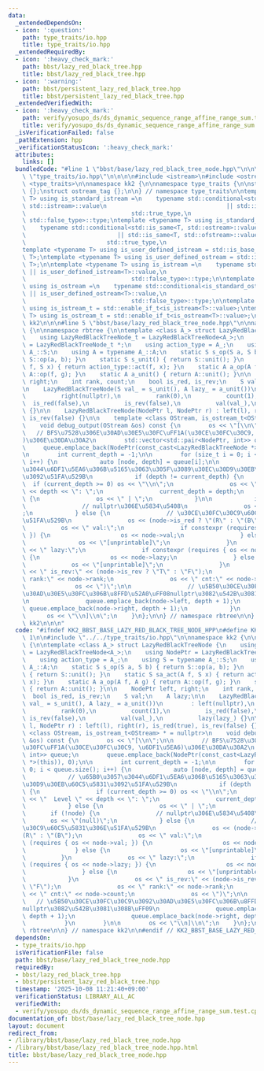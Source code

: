 ```yaml
---
data:
  _extendedDependsOn:
  - icon: ':question:'
    path: type_traits/io.hpp
    title: type_traits/io.hpp
  _extendedRequiredBy:
  - icon: ':heavy_check_mark:'
    path: bbst/lazy_red_black_tree.hpp
    title: bbst/lazy_red_black_tree.hpp
  - icon: ':warning:'
    path: bbst/persistent_lazy_red_black_tree.hpp
    title: bbst/persistent_lazy_red_black_tree.hpp
  _extendedVerifiedWith:
  - icon: ':heavy_check_mark:'
    path: verify/yosupo_ds/ds_dynamic_sequence_range_affine_range_sum.test.cpp
    title: verify/yosupo_ds/ds_dynamic_sequence_range_affine_range_sum.test.cpp
  _isVerificationFailed: false
  _pathExtension: hpp
  _verificationStatusIcon: ':heavy_check_mark:'
  attributes:
    links: []
  bundledCode: "#line 1 \"bbst/base/lazy_red_black_tree_node.hpp\"\n\n\n\n#line 1\
    \ \"type_traits/io.hpp\"\n\n\n\n#include <istream>\n#include <ostream>\n#include\
    \ <type_traits>\n\nnamespace kk2 {\n\nnamespace type_traits {\n\nstruct istream_tag\
    \ {};\nstruct ostream_tag {};\n\n} // namespace type_traits\n\ntemplate <typename\
    \ T> using is_standard_istream =\n    typename std::conditional<std::is_same<T,\
    \ std::istream>::value\n                                  || std::is_same<T, std::ifstream>::value,\n\
    \                              std::true_type,\n                             \
    \ std::false_type>::type;\ntemplate <typename T> using is_standard_ostream =\n\
    \    typename std::conditional<std::is_same<T, std::ostream>::value\n        \
    \                          || std::is_same<T, std::ofstream>::value,\n       \
    \                       std::true_type,\n                              std::false_type>::type;\n\
    template <typename T> using is_user_defined_istream = std::is_base_of<type_traits::istream_tag,\
    \ T>;\ntemplate <typename T> using is_user_defined_ostream = std::is_base_of<type_traits::ostream_tag,\
    \ T>;\n\ntemplate <typename T> using is_istream =\n    typename std::conditional<is_standard_istream<T>::value\
    \ || is_user_defined_istream<T>::value,\n                              std::true_type,\n\
    \                              std::false_type>::type;\n\ntemplate <typename T>\
    \ using is_ostream =\n    typename std::conditional<is_standard_ostream<T>::value\
    \ || is_user_defined_ostream<T>::value,\n                              std::true_type,\n\
    \                              std::false_type>::type;\n\ntemplate <typename T>\
    \ using is_istream_t = std::enable_if_t<is_istream<T>::value>;\ntemplate <typename\
    \ T> using is_ostream_t = std::enable_if_t<is_ostream<T>::value>;\n\n} // namespace\
    \ kk2\n\n\n#line 5 \"bbst/base/lazy_red_black_tree_node.hpp\"\n\nnamespace kk2\
    \ {\n\nnamespace rbtree {\n\ntemplate <class A_> struct LazyRedBlackTreeNode {\n\
    \    using LazyRedBlackTreeNode_t = LazyRedBlackTreeNode<A_>;\n    using NodePtr\
    \ = LazyRedBlackTreeNode_t *;\n    using action_type = A_;\n    using S = typename\
    \ A_::S;\n    using A = typename A_::A;\n    static S s_op(S a, S b) { return\
    \ S::op(a, b); }\n    static S s_unit() { return S::unit(); }\n    static S sa_act(A\
    \ f, S x) { return action_type::act(f, x); }\n    static A a_op(A f, A g) { return\
    \ A::op(f, g); }\n    static A a_unit() { return A::unit(); }\n\n    NodePtr left,\
    \ right;\n    int rank, count;\n    bool is_red, is_rev;\n    S val;\n    A lazy;\n\
    \n    LazyRedBlackTreeNode(S val_ = s_unit(), A lazy_ = a_unit())\n        : left(nullptr),\n\
    \          right(nullptr),\n          rank(0),\n          count(1),\n        \
    \  is_red(false),\n          is_rev(false),\n          val(val_),\n          lazy(lazy_)\
    \ {}\n\n    LazyRedBlackTreeNode(NodePtr l, NodePtr r) : left(l), right(r), is_red(true),\
    \ is_rev(false) {}\n\n    template <class OStream, is_ostream_t<OStream> * = nullptr>\n\
    \    void debug_output(OStream &os) const {\n        os << \"[\\n\";\n\n     \
    \   // BFS\u7528\u306E\u30AD\u30E5\u30FC\uFF1A(\u30CE\u30FC\u30C9, \u6DF1\u5EA6\
    )\u306E\u30DA\u30A2\n        std::vector<std::pair<NodePtr, int>> queue;\n   \
    \     queue.emplace_back(NodePtr(const_cast<LazyRedBlackTreeNode *>(this)), 0);\n\
    \n        int current_depth = -1;\n\n        for (size_t i = 0; i < queue.size();\
    \ i++) {\n            auto [node, depth] = queue[i];\n\n            // \u65B0\u3057\
    \u3044\u6DF1\u5EA6\u306B\u5165\u3063\u305F\u3089\u30EC\u30D9\u30EB\u60C5\u5831\
    \u3092\u51FA\u529B\n            if (depth != current_depth) {\n              \
    \  if (current_depth >= 0) os << \"\\n\";\n                os << \"  Level \"\
    \ << depth << \": \";\n                current_depth = depth;\n            } else\
    \ {\n                os << \" | \";\n            }\n\n            if (!node) {\n\
    \                // nullptr\u306E\u5834\u5408\n                os << \"(null)\"\
    ;\n            } else {\n                // \u30CE\u30FC\u30C9\u60C5\u5831\u306E\
    \u51FA\u529B\n                os << (node->is_red ? \"(R\" : \"(B\");\n      \
    \          os << \" val:\";\n                if constexpr (requires { os << node->val;\
    \ }) {\n                    os << node->val;\n                } else {\n     \
    \               os << \"[unprintable]\";\n                }\n                os\
    \ << \" lazy:\";\n                if constexpr (requires { os << node->lazy; })\
    \ {\n                    os << node->lazy;\n                } else {\n       \
    \             os << \"[unprintable]\";\n                }\n                os\
    \ << \" is_rev:\" << (node->is_rev ? \"T\" : \"F\");\n                os << \"\
    \ rank:\" << node->rank;\n                os << \" cnt:\" << node->count;\n  \
    \              os << \")\";\n\n                // \u5B50\u30CE\u30FC\u30C9\u3092\
    \u30AD\u30E5\u30FC\u306B\u8FFD\u52A0\uFF08nullptr\u3082\u542B\u3081\u308B\uFF09\
    \n                queue.emplace_back(node->left, depth + 1);\n               \
    \ queue.emplace_back(node->right, depth + 1);\n            }\n        }\n\n  \
    \      os << \"\\n]\\n\";\n    }\n};\n\n} // namespace rbtree\n\n} // namespace\
    \ kk2\n\n\n"
  code: "#ifndef KK2_BBST_BASE_LAZY_RED_BLACK_TREE_NODE_HPP\n#define KK2_BBST_BASE_LAZY_RED_BLACK_TREE_NODE_HPP\
    \ 1\n\n#include \"../../type_traits/io.hpp\"\n\nnamespace kk2 {\n\nnamespace rbtree\
    \ {\n\ntemplate <class A_> struct LazyRedBlackTreeNode {\n    using LazyRedBlackTreeNode_t\
    \ = LazyRedBlackTreeNode<A_>;\n    using NodePtr = LazyRedBlackTreeNode_t *;\n\
    \    using action_type = A_;\n    using S = typename A_::S;\n    using A = typename\
    \ A_::A;\n    static S s_op(S a, S b) { return S::op(a, b); }\n    static S s_unit()\
    \ { return S::unit(); }\n    static S sa_act(A f, S x) { return action_type::act(f,\
    \ x); }\n    static A a_op(A f, A g) { return A::op(f, g); }\n    static A a_unit()\
    \ { return A::unit(); }\n\n    NodePtr left, right;\n    int rank, count;\n  \
    \  bool is_red, is_rev;\n    S val;\n    A lazy;\n\n    LazyRedBlackTreeNode(S\
    \ val_ = s_unit(), A lazy_ = a_unit())\n        : left(nullptr),\n          right(nullptr),\n\
    \          rank(0),\n          count(1),\n          is_red(false),\n         \
    \ is_rev(false),\n          val(val_),\n          lazy(lazy_) {}\n\n    LazyRedBlackTreeNode(NodePtr\
    \ l, NodePtr r) : left(l), right(r), is_red(true), is_rev(false) {}\n\n    template\
    \ <class OStream, is_ostream_t<OStream> * = nullptr>\n    void debug_output(OStream\
    \ &os) const {\n        os << \"[\\n\";\n\n        // BFS\u7528\u306E\u30AD\u30E5\
    \u30FC\uFF1A(\u30CE\u30FC\u30C9, \u6DF1\u5EA6)\u306E\u30DA\u30A2\n        std::vector<std::pair<NodePtr,\
    \ int>> queue;\n        queue.emplace_back(NodePtr(const_cast<LazyRedBlackTreeNode\
    \ *>(this)), 0);\n\n        int current_depth = -1;\n\n        for (size_t i =\
    \ 0; i < queue.size(); i++) {\n            auto [node, depth] = queue[i];\n\n\
    \            // \u65B0\u3057\u3044\u6DF1\u5EA6\u306B\u5165\u3063\u305F\u3089\u30EC\
    \u30D9\u30EB\u60C5\u5831\u3092\u51FA\u529B\n            if (depth != current_depth)\
    \ {\n                if (current_depth >= 0) os << \"\\n\";\n                os\
    \ << \"  Level \" << depth << \": \";\n                current_depth = depth;\n\
    \            } else {\n                os << \" | \";\n            }\n\n     \
    \       if (!node) {\n                // nullptr\u306E\u5834\u5408\n         \
    \       os << \"(null)\";\n            } else {\n                // \u30CE\u30FC\
    \u30C9\u60C5\u5831\u306E\u51FA\u529B\n                os << (node->is_red ? \"\
    (R\" : \"(B\");\n                os << \" val:\";\n                if constexpr\
    \ (requires { os << node->val; }) {\n                    os << node->val;\n  \
    \              } else {\n                    os << \"[unprintable]\";\n      \
    \          }\n                os << \" lazy:\";\n                if constexpr\
    \ (requires { os << node->lazy; }) {\n                    os << node->lazy;\n\
    \                } else {\n                    os << \"[unprintable]\";\n    \
    \            }\n                os << \" is_rev:\" << (node->is_rev ? \"T\" :\
    \ \"F\");\n                os << \" rank:\" << node->rank;\n                os\
    \ << \" cnt:\" << node->count;\n                os << \")\";\n\n             \
    \   // \u5B50\u30CE\u30FC\u30C9\u3092\u30AD\u30E5\u30FC\u306B\u8FFD\u52A0\uFF08\
    nullptr\u3082\u542B\u3081\u308B\uFF09\n                queue.emplace_back(node->left,\
    \ depth + 1);\n                queue.emplace_back(node->right, depth + 1);\n \
    \           }\n        }\n\n        os << \"\\n]\\n\";\n    }\n};\n\n} // namespace\
    \ rbtree\n\n} // namespace kk2\n\n#endif // KK2_BBST_BASE_LAZY_RED_BLACK_TREE_NODE_HPP\n"
  dependsOn:
  - type_traits/io.hpp
  isVerificationFile: false
  path: bbst/base/lazy_red_black_tree_node.hpp
  requiredBy:
  - bbst/lazy_red_black_tree.hpp
  - bbst/persistent_lazy_red_black_tree.hpp
  timestamp: '2025-10-08 11:21:40+09:00'
  verificationStatus: LIBRARY_ALL_AC
  verifiedWith:
  - verify/yosupo_ds/ds_dynamic_sequence_range_affine_range_sum.test.cpp
documentation_of: bbst/base/lazy_red_black_tree_node.hpp
layout: document
redirect_from:
- /library/bbst/base/lazy_red_black_tree_node.hpp
- /library/bbst/base/lazy_red_black_tree_node.hpp.html
title: bbst/base/lazy_red_black_tree_node.hpp
---
```


